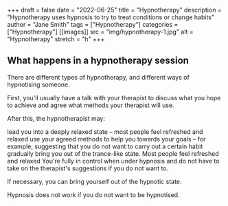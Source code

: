 +++ 
draft = false
date = "2022-06-25"
title = "Hypnotherapy"
description = "Hypnotherapy uses hypnosis to try to treat conditions or change habits"
author = "Jane Smith"
tags = ["Hypnotherapy"]
categories = ["Hypnotherapy"]
[[images]]
  src = "img/hypnotherapy-1.jpg"
  alt = "Hypnotherapy"
  stretch = "h"
+++

## What happens in a hypnotherapy session

There are different types of hypnotherapy, and different ways of hypnotising someone.

First, you'll usually have a talk with your therapist to discuss what you hope to achieve and agree what methods your therapist will use.

After this, the hypnotherapist may:

lead you into a deeply relaxed state – most people feel refreshed and relaxed
use your agreed methods to help you towards your goals – for example, suggesting that you do not want to carry out a certain habit
gradually bring you out of the trance-like state. Most people feel refreshed and relaxed
You're fully in control when under hypnosis and do not have to take on the therapist's suggestions if you do not want to.

If necessary, you can bring yourself out of the hypnotic state.

Hypnosis does not work if you do not want to be hypnotised.